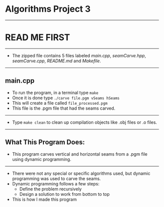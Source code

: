 # Algorithms Project 3 #

-----

# **READ ME FIRST** #

-----

* The zipped file contains 5 files labeled *main.cpp*, *seamCarve.hpp*, *seamCarve.cpp*, *README.md* and *Makefile*.

-----

## main.cpp ##

* To run the program, in a terminal type `make`
* Once it is done type `./carve file.pgm vSeams hSeams`
* This will create a file called `file_processed.pgm`
* This file is the .pgm file that had the seams carved.

-----

* Type `make clean` to clean up compilation objects like .obj files or .o files.

-----

## What This Program Does: ##

* This program carves vertical and horizontal seams from a .pgm file using dynamic programming.

-----
* There were not any special or specific algorithms used, but dynamic programming was used to carve the seams.
* Dynamic programming follows a few steps:
    * Define the problem recursively
    * Design a solution to work from bottom to top
* This is how I made this program
